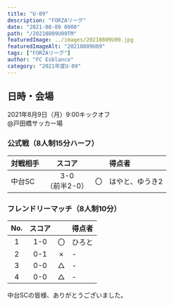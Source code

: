 ```yaml
---
title: "U-09"
description: "FORZAリーグ"
date: "2021-08-09 0900"
path: "/20210809U09TM"
featuredImage: ../images/20210809U09.jpg
featuredImageAlt: "20210809U09"
tags: ["FORZAリーグ"]
author: "FC Esblanco"
category: "2021年度U-09"
---
```


## 日時・会場

2021年8月9日（月）9:00キックオフ <br>
@戸田橋サッカー場

### 公式戦（8人制15分ハーフ）　

| 対戦相手| スコア |   | 得点者  |
|:----|:------:|:-:|:--------|
| 中台SC| 3-0<br>（前半2-0） | 〇 |はやと、ゆうき2|

<script src="https://adm.shinobi.jp/s/f9835040bccb6582c56df68b8f5ecca7"></script>

### フレンドリーマッチ（8人制10分）　

| No.| スコア |   | 得点者  |
|:--:|:------:|:-:|:--------|
| 1  | 1-0 | 〇 |ひろと|
| 2  | 0-1 | × |-|
| 3  | 0-0 | △ |-|
| 4  | 0-0 | △ |-|

中台SCの皆様、ありがとうございました。
